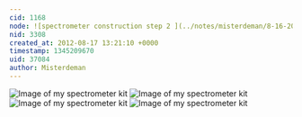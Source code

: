 ```yaml
---
cid: 1168
node: ![spectrometer construction step 2 ](../notes/misterdeman/8-16-2012/spectrometer-construction-step-2)
nid: 3308
created_at: 2012-08-17 13:21:10 +0000
timestamp: 1345209670
uid: 37084
author: Misterdeman
---
```


<img src="http://www.misterdeman.eu/co/plots_spectrometer/ManJ-plots_spectrometer-001.jpg" alt="Image of my spectrometer kit" />
<img src="http://www.misterdeman.eu/co/plots_spectrometer/ManJ-plots_spectrometer-002.jpg" alt="Image of my spectrometer kit" />
<img src="http://www.misterdeman.eu/co/plots_spectrometer/ManJ-plots_spectrometer-003.jpg" alt="Image of my spectrometer kit" />
<img src="http://www.misterdeman.eu/co/plots_spectrometer/ManJ-plots_spectrometer-004.jpg" alt="Image of my spectrometer kit" />